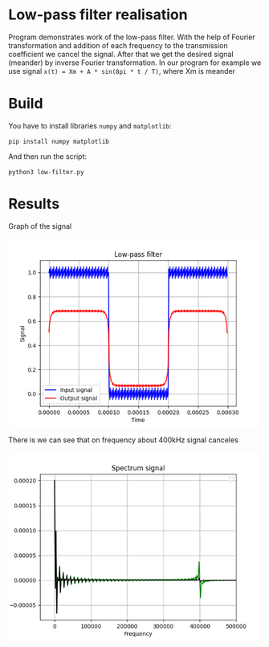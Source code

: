 # Low-pass filter realisation

Program demonstrates work of the low-pass filter. With the help of Fourier transformation and addition of each frequency to the transmission coefficient we cancel the signal. After that we get the desired signal (meander) by inverse Fourier transformation.
In our program for example we use signal `x(t) = Xm + A * sin(8pi * t / T)`, where Xm is meander

# Build

You have to install libraries `numpy` and `matplotlib`:
```
pip install numpy matplotlib
```

And then run the script:
```
python3 low-filter.py
```

# Results

Graph of the signal

![](graph.png)

There is we can see that on frequency about 400kHz signal canceles

![](graph2.png)